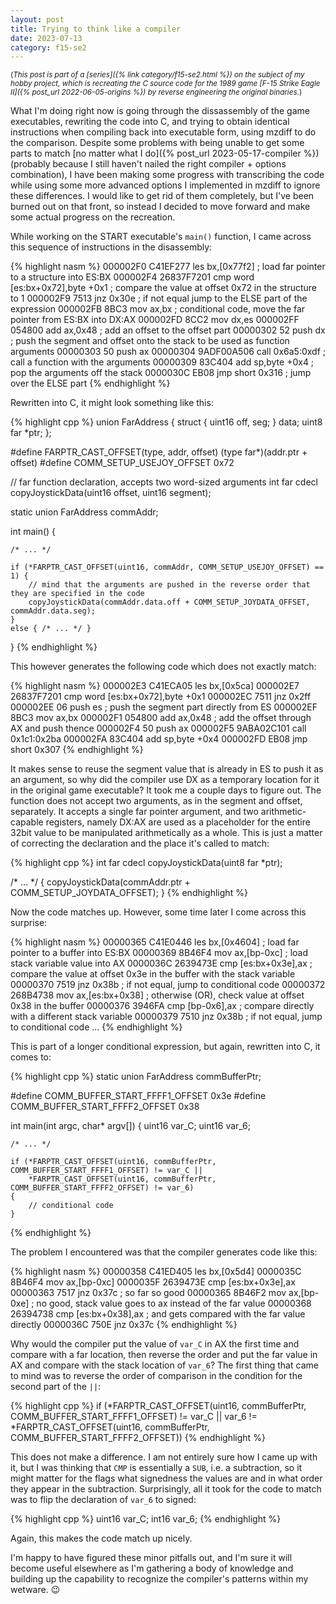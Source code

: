 ```yaml
---
layout: post
title: Trying to think like a compiler
date: 2023-07-13
category: f15-se2
---
```

<small>(_This post is part of a [series]({% link category/f15-se2.html %}) on the subject of my hobby project, which is recreating the C source code for the 1989 game [F-15 Strike Eagle II]({% post_url 2022-06-05-origins %}) by reverse engineering the original binaries._)</small>

What I'm doing right now is going through the dissassembly of the game executables, rewriting the code into C, and trying to obtain identical instructions when compiling back into executable form, using mzdiff to do the comparison. Despite some problems with being unable to get some parts to match [no matter what I do]({% post_url 2023-05-17-compiler %}) (probably because I still haven't nailed the right compiler + options combination), I have been making some progress with transcribing the code while using some more advanced options I implemented in mzdiff to ignore these differences. I would like to get rid of them completely, but I've been burned out on that front, so instead I decided to move forward and make some actual progress on the recreation.

While working on the START executable's `main()` function, I came across this sequence of instructions in the disassembly:

{% highlight nasm %}
000002F0  C41EF277          les bx,[0x77f2] ; load far pointer to a structure into ES:BX
000002F4  26837F7201        cmp word [es:bx+0x72],byte +0x1 ; compare the value at offset 0x72 in the structure to 1
000002F9  7513              jnz 0x30e ; if not equal jump to the ELSE part of the expression
000002FB  8BC3              mov ax,bx ; conditional code, move the far pointer from ES:BX into DX:AX
000002FD  8CC2              mov dx,es
000002FF  054800            add ax,0x48 ; add an offset to the offset part
00000302  52                push dx ; push the segment and offset  onto the stack to be used as function arguments
00000303  50                push ax
00000304  9ADF00A506        call 0x6a5:0xdf ; call a function with the arguments
00000309  83C404            add sp,byte +0x4 ; pop the arguments off the stack
0000030C  EB08              jmp short 0x316 ; jump over the ELSE part
{% endhighlight %}

Rewritten into C, it might look something like this:

{% highlight cpp %}
union FarAddress {
    struct { uint16 off, seg; } data;
    uint8 far *ptr;
};

#define FARPTR_CAST_OFFSET(type, addr, offset) (type far*)(addr.ptr + offset)
#define COMM_SETUP_USEJOY_OFFSET 0x72

// far function declaration, accepts two word-sized arguments
int far cdecl copyJoystickData(uint16 offset, uint16 segment); 

static union FarAddress commAddr;

int main() {

    /* ... */

    if (*FARPTR_CAST_OFFSET(uint16, commAddr, COMM_SETUP_USEJOY_OFFSET) == 1) {
        // mind that the arguments are pushed in the reverse order that they are specified in the code
        copyJoystickData(commAddr.data.off + COMM_SETUP_JOYDATA_OFFSET, commAddr.data.seg);
    }
    else { /* ... */ }
}
{% endhighlight %}

This however generates the following code which does not exactly match:

{% highlight nasm %}
000002E3  C41ECA05          les bx,[0x5ca]
000002E7  26837F7201        cmp word [es:bx+0x72],byte +0x1
000002EC  7511              jnz 0x2ff
000002EE  06                push es ; push the segment part directly from ES
000002EF  8BC3              mov ax,bx
000002F1  054800            add ax,0x48 ; add the offset through AX and push thence
000002F4  50                push ax
000002F5  9ABA02C101        call 0x1c1:0x2ba
000002FA  83C404            add sp,byte +0x4
000002FD  EB08              jmp short 0x307
{% endhighlight %}

It makes sense to reuse the segment value that is already in ES to push it as an argument, so why did the compiler use DX as a temporary location for it in the original game executable? It took me a couple days to figure out. The function does not accept two arguments, as in the segment and offset, separately. It accepts a single far pointer argument, and two arithmetic-capable registers, namely DX:AX are used as a placeholder for the entire 32bit value to be manipulated arithmetically as a whole. This is just a matter of correcting the declaration and the place it's called to match:

{% highlight cpp %}
int far cdecl copyJoystickData(uint8 far *ptr);

/* ... */
    {
        copyJoystickData(commAddr.ptr + COMM_SETUP_JOYDATA_OFFSET);
    } 
{% endhighlight %}

Now the code matches up. However, some time later I come across this surprise:

{% highlight nasm %}
00000365  C41E0446          les bx,[0x4604] ; load far pointer to a buffer into ES:BX
00000369  8B46F4            mov ax,[bp-0xc] ; load stack variable value into AX
0000036C  2639473E          cmp [es:bx+0x3e],ax ; compare the value at offset 0x3e in the buffer with the stack variable
00000370  7519              jnz 0x38b ; if not equal, jump to conditional code
00000372  268B4738          mov ax,[es:bx+0x38] ; otherwise (OR), check value at offset 0x38 in the buffer
00000376  3946FA            cmp [bp-0x6],ax ; compare directly with a different stack variable
00000379  7510              jnz 0x38b ; if not equal, jump to conditional code
...
{% endhighlight %}

This is part of a longer conditional expression, but again, rewritten into C, it comes to:

{% highlight cpp %}
static union FarAddress commBufferPtr;

#define COMM_BUFFER_START_FFFF1_OFFSET 0x3e
#define COMM_BUFFER_START_FFFF2_OFFSET 0x38

int main(int argc, char* argv[]) 
{
    uint16 var_C;
    uint16 var_6;

    /* ... */

    if (*FARPTR_CAST_OFFSET(uint16, commBufferPtr, COMM_BUFFER_START_FFFF1_OFFSET) != var_C ||
        *FARPTR_CAST_OFFSET(uint16, commBufferPtr, COMM_BUFFER_START_FFFF2_OFFSET) != var_6)
    {
        // conditional code
    }
{% endhighlight %}

The problem I encountered was that the compiler generates code like this:

{% highlight nasm %}
00000358  C41ED405          les bx,[0x5d4]
0000035C  8B46F4            mov ax,[bp-0xc]
0000035F  2639473E          cmp [es:bx+0x3e],ax
00000363  7517              jnz 0x37c ; so far so good
00000365  8B46F2            mov ax,[bp-0xe] ; no good, stack value goes to ax instead of the far value
00000368  26394738          cmp [es:bx+0x38],ax ; and gets compared with the far value directly
0000036C  750E              jnz 0x37c
{% endhighlight %}

Why would the compiler put the value of `var_C` in AX the first time and compare with a far location, then reverse the order and put the far value in AX and compare with the stack location of `var_6`? The first thing that came to mind was to reverse the order of comparison in the condition for the second part of the `||`:

{% highlight cpp %}
    if (*FARPTR_CAST_OFFSET(uint16, commBufferPtr, COMM_BUFFER_START_FFFF1_OFFSET) != var_C ||
        var_6 != *FARPTR_CAST_OFFSET(uint16, commBufferPtr, COMM_BUFFER_START_FFFF2_OFFSET))
{% endhighlight %}

This does not make a difference. I am not entirely sure how I came up with it, but I was thinking that `CMP` is essentially a `SUB`, i.e. a subtraction, so it might matter for the flags what signedness the values are and in what order they appear in the subtraction. Surprisingly, all it took for the code to match was to flip the declaration of `var_6` to signed:

{% highlight cpp %}
    uint16 var_C;
    int16 var_6;
{% endhighlight %}

Again, this makes the code match up nicely.

I'm happy to have figured these minor pitfalls out, and I'm sure it will become useful elsewhere as I'm gathering a body of knowledge and building up the capability to recognize the compiler's patterns within my wetware. 😉

